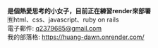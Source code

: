 **是個熱愛思考的小女子，目前正在練習render來部署**
<br>🈶html、css、javascript、ruby on rails
<br>電子郵件: q2379685@gmail.com
<br>我的部落格: https://huang-dawn.onrender.com/
